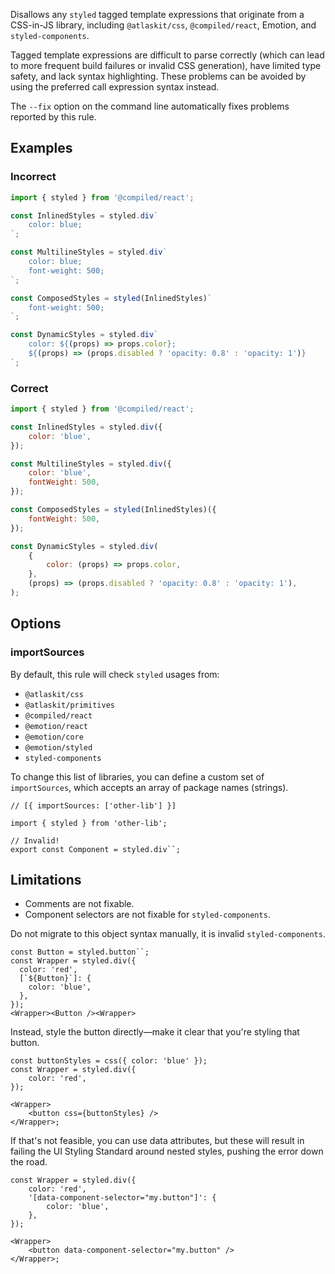 Disallows any `styled` tagged template expressions that originate from a CSS-in-JS library,
including `@atlaskit/css`, `@compiled/react`, Emotion, and `styled-components`.

Tagged template expressions are difficult to parse correctly (which can lead to more frequent build
failures or invalid CSS generation), have limited type safety, and lack syntax highlighting. These
problems can be avoided by using the preferred call expression syntax instead.

The `--fix` option on the command line automatically fixes problems reported by this rule.

## Examples

### Incorrect

```js
import { styled } from '@compiled/react';

const InlinedStyles = styled.div`
	color: blue;
`;

const MultilineStyles = styled.div`
	color: blue;
	font-weight: 500;
`;

const ComposedStyles = styled(InlinedStyles)`
	font-weight: 500;
`;

const DynamicStyles = styled.div`
	color: ${(props) => props.color};
	${(props) => (props.disabled ? 'opacity: 0.8' : 'opacity: 1')}
`;
```

### Correct

```js
import { styled } from '@compiled/react';

const InlinedStyles = styled.div({
	color: 'blue',
});

const MultilineStyles = styled.div({
	color: 'blue',
	fontWeight: 500,
});

const ComposedStyles = styled(InlinedStyles)({
	fontWeight: 500,
});

const DynamicStyles = styled.div(
	{
		color: (props) => props.color,
	},
	(props) => (props.disabled ? 'opacity: 0.8' : 'opacity: 1'),
);
```

## Options

### importSources

By default, this rule will check `styled` usages from:

- `@atlaskit/css`
- `@atlaskit/primitives`
- `@compiled/react`
- `@emotion/react`
- `@emotion/core`
- `@emotion/styled`
- `styled-components`

To change this list of libraries, you can define a custom set of `importSources`, which accepts an
array of package names (strings).

```tsx
// [{ importSources: ['other-lib'] }]

import { styled } from 'other-lib';

// Invalid!
export const Component = styled.div``;
```

## Limitations

- Comments are not fixable.
- Component selectors are not fixable for `styled-components`.

Do not migrate to this object syntax manually, it is invalid `styled-components`.

```tsx
const Button = styled.button``;
const Wrapper = styled.div({
  color: 'red',
  [`${Button}`]: {
    color: 'blue',
  },
});
<Wrapper><Button /><Wrapper>
```

Instead, style the button directly—make it clear that you're styling that button.

```tsx
const buttonStyles = css({ color: 'blue' });
const Wrapper = styled.div({
	color: 'red',
});

<Wrapper>
	<button css={buttonStyles} />
</Wrapper>;
```

If that's not feasible, you can use data attributes, but these will result in failing the UI Styling
Standard around nested styles, pushing the error down the road.

```tsx
const Wrapper = styled.div({
	color: 'red',
	'[data-component-selector="my.button"]': {
		color: 'blue',
	},
});

<Wrapper>
	<button data-component-selector="my.button" />
</Wrapper>;
```
